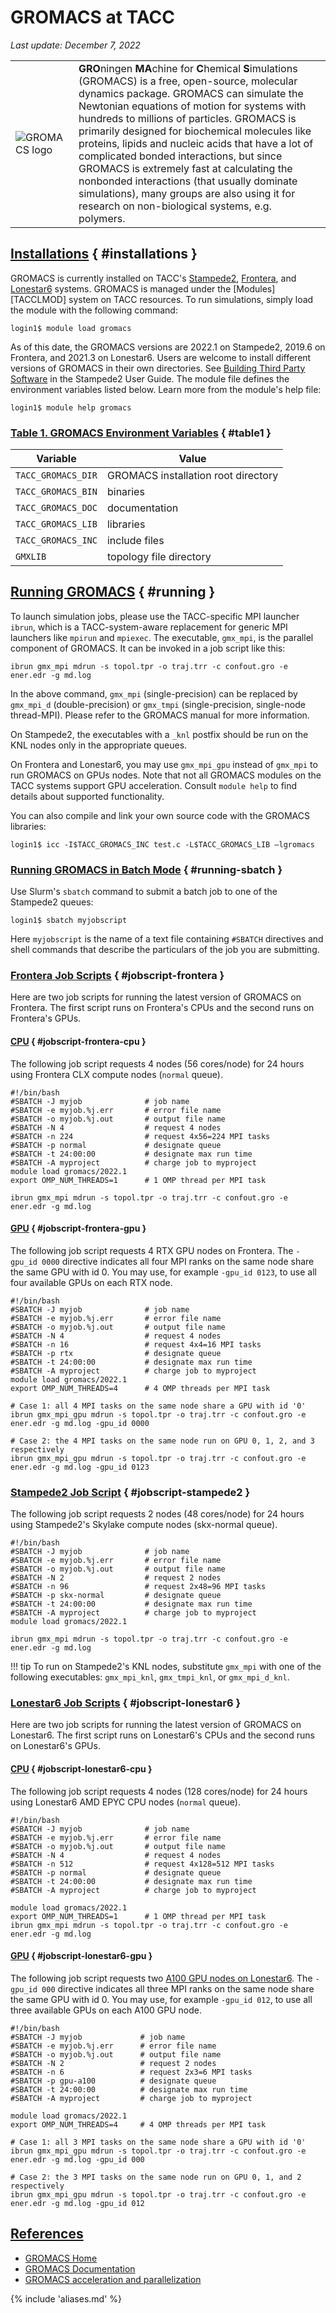 # GROMACS at TACC
*Last update: December 7, 2022*

<table cellspacing="5" cellpadding="5"><tr>
<td><img alt="GROMACS logo" src="../imgs/gromacs-logo.png"></td><td>
<b>GRO</b>ningen <b>MA</b>chine for <b>C</b>hemical <b>S</b>imulations (GROMACS) is a free, open-source, molecular dynamics package. GROMACS can simulate the Newtonian equations of motion for systems with hundreds to millions of particles. GROMACS is primarily designed for biochemical molecules like proteins, lipids and nucleic acids that have a lot of complicated bonded interactions, but since GROMACS is extremely fast at calculating the nonbonded interactions (that usually dominate simulations), many groups are also using it for research on non-biological systems, e.g. polymers.</td></tr></table>

## [Installations](#installations) { #installations }

GROMACS is currently installed on TACC's [Stampede2](../../hpc/stampede2), [Frontera](../../hpc/frontera), and [Lonestar6](../../hpc/lonestar6) systems. GROMACS is managed under the [Modules][TACCLMOD] system on TACC resources. To run simulations, simply load the module with the following command:

``` cmd-line
login1$ module load gromacs
```

As of this date, the GROMACS versions are 2022.1 on Stampede2, 2019.6 on Frontera, and 2021.3 on Lonestar6. Users are welcome to install different versions of GROMACS in their own directories. See [Building Third Party Software](../../hpc/stampede2#building) in the Stampede2 User Guide. The module file defines the environment variables listed below. Learn more from the module's help file:

``` cmd-line
login1$ module help gromacs
```

### [Table 1. GROMACS Environment Variables](#table1) { #table1 }

Variable | Value
--- | ---
<code>TACC_GROMACS_DIR</code> | GROMACS installation root directory
<code>TACC_GROMACS_BIN</code> | binaries
<code>TACC_GROMACS_DOC</code> | documentation
<code>TACC_GROMACS_LIB</code> | libraries
<code>TACC_GROMACS_INC</code> | include files
<code>GMXLIB</code> | topology file directory

## [Running GROMACS](#running) { #running }


To launch simulation jobs, please use the TACC-specific MPI launcher `ibrun`, which is a TACC-system-aware replacement for generic MPI launchers like `mpirun` and `mpiexec`. The executable, `gmx_mpi`, is the parallel component of GROMACS. It can be invoked in a job script like this:

``` job-script
ibrun gmx_mpi mdrun -s topol.tpr -o traj.trr -c confout.gro -e ener.edr -g md.log
```

In the above command, `gmx_mpi` (single-precision) can be replaced by `gmx_mpi_d` (double-precision) or `gmx_tmpi` (single-precision, single-node thread-MPI). Please refer to the GROMACS manual for more information.

On Stampede2, the executables with a `_knl` postfix should be run on the KNL nodes only in the appropriate queues.

On Frontera and Lonestar6, you may use `gmx_mpi_gpu` instead of `gmx_mpi` to run GROMACS on GPUs nodes. Note that not all GROMACS modules on the TACC systems support GPU acceleration. Consult `module help` to find details about supported functionality.

You can also compile and link your own source code with the GROMACS libraries:

``` cmd-line
login1$ icc -I$TACC_GROMACS_INC test.c -L$TACC_GROMACS_LIB –lgromacs
```

### [Running GROMACS in Batch Mode](#running-batch) { #running-sbatch }

Use Slurm's `sbatch` command to submit a batch job to one of the Stampede2 queues:

``` cmd-line
login1$ sbatch myjobscript
```

Here `myjobscript` is the name of a text file containing `#SBATCH` directives and shell commands that describe the particulars of the job you are submitting. 

### [Frontera Job Scripts](#jobscript-frontera) { #jobscript-frontera }

Here are two job scripts for running the latest version of GROMACS on Frontera.  The first script runs on Frontera's CPUs and the second runs on Frontera's GPUs.

#### [CPU](#jobscript-frontera-cpu) { #jobscript-frontera-cpu }

The following job script requests 4 nodes (56 cores/node) for 24 hours using Frontera CLX compute nodes (`normal` queue).

``` job-script
#!/bin/bash
#SBATCH -J myjob              # job name
#SBATCH -e myjob.%j.err       # error file name 
#SBATCH -o myjob.%j.out       # output file name 
#SBATCH -N 4                  # request 4 nodes
#SBATCH -n 224                # request 4x56=224 MPI tasks 
#SBATCH -p normal             # designate queue 
#SBATCH -t 24:00:00           # designate max run time 
#SBATCH -A myproject          # charge job to myproject 
module load gromacs/2022.1
export OMP_NUM_THREADS=1      # 1 OMP thread per MPI task

ibrun gmx_mpi mdrun -s topol.tpr -o traj.trr -c confout.gro -e ener.edr -g md.log
```
 
#### [GPU](#jobscript-frontera-gpu) { #jobscript-frontera-gpu }

The following job script requests 4 RTX GPU nodes on Frontera. The `-gpu_id 0000` directive indicates all four MPI ranks on the same node share the same GPU with id 0. You may use, for example `-gpu_id 0123`, to use all four available GPUs on each RTX node.

``` job-script
#!/bin/bash
#SBATCH -J myjob      	      # job name
#SBATCH -e myjob.%j.err       # error file name
#SBATCH -o myjob.%j.out   	  # output file name
#SBATCH -N 4              	  # request 4 nodes
#SBATCH -n 16              	  # request 4x4=16 MPI tasks
#SBATCH -p rtx  	          # designate queue
#SBATCH -t 24:00:00       	  # designate max run time
#SBATCH -A myproject      	  # charge job to myproject
module load gromacs/2022.1
export OMP_NUM_THREADS=4      # 4 OMP threads per MPI task

# Case 1: all 4 MPI tasks on the same node share a GPU with id '0'
ibrun gmx_mpi_gpu mdrun -s topol.tpr -o traj.trr -c confout.gro -e ener.edr -g md.log -gpu_id 0000

# Case 2: the 4 MPI tasks on the same node run on GPU 0, 1, 2, and 3 respectively
ibrun gmx_mpi_gpu mdrun -s topol.tpr -o traj.trr -c confout.gro -e ener.edr -g md.log -gpu_id 0123
```

### [Stampede2 Job Script](#jobscript-stampede2) { #jobscript-stampede2 }

The following job script requests 2 nodes (48 cores/node) for 24 hours using Stampede2's Skylake compute nodes (skx-normal queue).

``` job-script
#!/bin/bash
#SBATCH -J myjob              # job name
#SBATCH -e myjob.%j.err       # error file name 
#SBATCH -o myjob.%j.out       # output file name 
#SBATCH -N 2                  # request 2 nodes
#SBATCH -n 96                 # request 2x48=96 MPI tasks 
#SBATCH -p skx-normal         # designate queue 
#SBATCH -t 24:00:00           # designate max run time 
#SBATCH -A myproject          # charge job to myproject 
module load gromacs/2022.1

ibrun gmx_mpi mdrun -s topol.tpr -o traj.trr -c confout.gro -e ener.edr -g md.log
```
 
!!! tip
	To run on Stampede2's KNL nodes, substitute `gmx_mpi` with one of the following executables: `gmx_mpi_knl`, `gmx_tmpi_knl`, or `gmx_mpi_d_knl`.


### [Lonestar6 Job Scripts](#running-lonestar6) { #jobscript-lonestar6 }

Here are two job scripts for running the latest version of GROMACS on Lonestar6.  The first script runs on Lonestar6's CPUs and the second runs on Lonestar6's GPUs.

#### [CPU](#running-lonestar6-cpu) { #jobscript-lonestar6-cpu }

The following job script requests 4 nodes (128 cores/node) for 24 hours using Lonestar6 AMD EPYC CPU nodes (`normal` queue).

``` job-script
#!/bin/bash
#SBATCH -J myjob              # job name
#SBATCH -e myjob.%j.err       # error file name 
#SBATCH -o myjob.%j.out       # output file name 
#SBATCH -N 4                  # request 4 nodes
#SBATCH -n 512                # request 4x128=512 MPI tasks 
#SBATCH -p normal             # designate queue 
#SBATCH -t 24:00:00           # designate max run time 
#SBATCH -A myproject          # charge job to myproject 

module load gromacs/2022.1
export OMP_NUM_THREADS=1      # 1 OMP thread per MPI task
ibrun gmx_mpi mdrun -s topol.tpr -o traj.trr -c confout.gro -e ener.edr -g md.log
```
 
#### [GPU](#running-lonestar6-gpu) { #jobscript-lonestar6-gpu }

The following job script requests two [A100 GPU nodes on Lonestar6](../../hpc/lonestar6#queues). The `-gpu_id 000` directive indicates all three MPI ranks on the same node share the same GPU with id 0.  You may use, for example `-gpu_id 012`, to use all three available GPUs on each A100 GPU node.

``` job-script
#!/bin/bash
#SBATCH -J myjob      	     # job name
#SBATCH -e myjob.%j.err      # error file name
#SBATCH -o myjob.%j.out      # output file name
#SBATCH -N 2              	 # request 2 nodes
#SBATCH -n 6              	 # request 2x3=6 MPI tasks
#SBATCH -p gpu-a100  	     # designate queue
#SBATCH -t 24:00:00       	 # designate max run time
#SBATCH -A myproject      	 # charge job to myproject

module load gromacs/2022.1
export OMP_NUM_THREADS=4     # 4 OMP threads per MPI task 

# Case 1: all 3 MPI tasks on the same node share a GPU with id '0'
ibrun gmx_mpi_gpu mdrun -s topol.tpr -o traj.trr -c confout.gro -e ener.edr -g md.log -gpu_id 000

# Case 2: the 3 MPI tasks on the same node run on GPU 0, 1, and 2 respectively
ibrun gmx_mpi_gpu mdrun -s topol.tpr -o traj.trr -c confout.gro -e ener.edr -g md.log -gpu_id 012
```

## [References](#refs)

* [GROMACS Home](http://www.gromacs.org/)
* [GROMACS Documentation](https://manual.gromacs.org/)
* [GROMACS acceleration and parallelization](https://manual.gromacs.org/documentation/current/user-guide/mdrun-performance.html)

{% include 'aliases.md' %}
